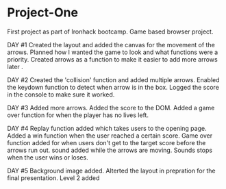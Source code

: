 # Project-One

First project as part of Ironhack bootcamp. 
Game based browser project. 


DAY #1 
Created the layout and added the canvas for the movement of the arrows. 
Planned how I wanted the game to look and what functions were a priority. 
Created arrows as a function to make it easier to add more arrows later . 


DAY #2
Created the 'collision' function and added multiple arrows. 
Enabled the keydown function to detect when arrow is in the box. 
Logged the score in the console to make sure it worked. 


DAY #3
Added more arrows. 
Added the score to the DOM. 
Added a game over function for when the player has no lives left.


DAY #4
Replay function added which takes users to the opening page. 
Added a win function when the user reached a certain score. 
Game over function added for when users don't get to the target score before the arrows run out. 
sound added while the arrows are moving. Sounds stops when the user wins or loses. 



DAY #5
Background image added. 
Alterted the layout in prepration for the final presentation.
Level 2 added 
